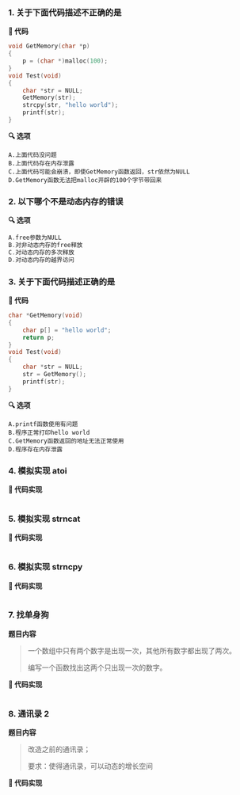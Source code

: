 ### 1. 关于下面代码描述不正确的是

**📃 代码**

```c
void GetMemory(char *p)
{
	p = (char *)malloc(100);
}
void Test(void)
{
	char *str = NULL;
	GetMemory(str);
	strcpy(str, "hello world");
	printf(str);
}
```

**🔍 选项**

```
A.上面代码没问题
B.上面代码存在内存泄露
C.上面代码可能会崩溃，即使GetMemory函数返回，str依然为NULL
D.GetMemory函数无法把malloc开辟的100个字节带回来
```



### 2. 以下哪个不是动态内存的错误

**🔍 选项**

```c
A.free参数为NULL
B.对非动态内存的free释放
C.对动态内存的多次释放
D.对动态内存的越界访问
```



### 3. 关于下面代码描述正确的是

**📃 代码**

```c
char *GetMemory(void)
{
	char p[] = "hello world";
	return p;
}
void Test(void)
{
	char *str = NULL;
	str = GetMemory();
	printf(str);
}
```

**🔍 选项**

```
A.printf函数使用有问题
B.程序正常打印hello world
C.GetMemory函数返回的地址无法正常使用
D.程序存在内存泄露
```



### 4. 模拟实现 atoi

**📝 代码实现**

```c
```



### 5. 模拟实现 strncat

**📝 代码实现**

```c

```



### 6. 模拟实现 strncpy

**📝 代码实现**

```c

```





### 7. 找单身狗

**题目内容**

>一个数组中只有两个数字是出现一次，其他所有数字都出现了两次。
>
>编写一个函数找出这两个只出现一次的数字。

**📝 代码实现**

```c

```







### 8. 通讯录 2

**题目内容**

>改造之前的通讯录；
>
>要求：使得通讯录，可以动态的增长空间

**📝 代码实现**

```c

```





















